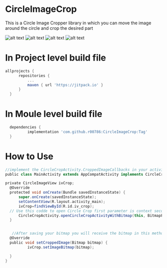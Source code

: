 # CircleImageCrop

This is a Circle Image Cropper library in which you can move the image around the circle and crop the desired part


![alt text](https://raw.githubusercontent.com/r00786/CircleImageCrop/master/1.png)
![alt text](https://raw.githubusercontent.com/r00786/CircleImageCrop/master/2.png)
![alt text](https://raw.githubusercontent.com/r00786/CircleImageCrop/master/3.png)
![alt text](https://raw.githubusercontent.com/r00786/CircleImageCrop/master/4.png)

  # In Project level build file
  
  
  
  
  ```groovy
allprojects {
		repositories {
			...
			maven { url 'https://jitpack.io' }
		}
	}
  ```

# In Moule level build file
  
  
  
  
  ```groovy
	dependencies {
	        implementation 'com.github.r00786:CircleImageCrop:Tag'
	}
  ```
  
  # How to Use
  ```groovy
  //implement the CircleCropActivity.CroppedImageCallbacks in your activity
  public class MainActivity extends AppCompatActivity implements CircleCropActivity.CroppedImageCallbacks{

private CircleImageView ivCrop;
    @Override
    protected void onCreate(Bundle savedInstanceState) {
        super.onCreate(savedInstanceState);
        setContentView(R.layout.activity_main);
        ivCrop=findViewById(R.id.iv_crop);
	// Use this codde to open Circle Crop first parameter is context second is bitmap to be cropped and third is whether you want           //grid lines or not
        CircleCropActivity.openCircleCropActivityWithBitmap(this, BitmapFactory.decodeResource(getResources(),R.drawable.photo),true);
    }


     //After saving your bitmap you will receive the bitmap in this method
    @Override
    public void setCroppedImage(Bitmap bitmap) {
            ivCrop.setImageBitmap(bitmap);

    }
}

```
